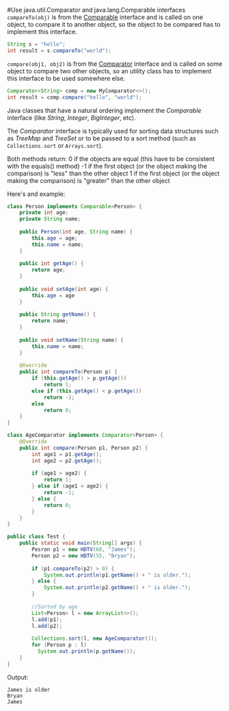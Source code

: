 #Use java.util.Comparator and java.lang.Comparable interfaces
`compareTo(obj)` is from the [Comparable](http://docs.oracle.com/javase/8/docs/api/java/lang/Comparable.html) interface and is called on one object, to compare it to another object, so the object to be compared has to implement this interface.
````java
String s = "hello";
int result = s.compareTo("world");
````
`compare(obj1, obj2)` is from the [Comparator](http://docs.oracle.com/javase/8/docs/api/java/util/Comparator.html) interface and is called on some object to compare two other objects, so an utility class has to implement this interface to be used somewhere else.
````java
Comparator<String> comp = new MyComparator<>();
int result = comp.compare("hello", "world");
````

Java classes that have a natural ordering implement the *Comparable* interface (like *String*, *Integer*, *BigInteger*, etc).

The *Comparator* interface is typically used for sorting data structures such as *TreeMap* and *TreeSet* or to be passed to a sort method (such as `Collections.sort` or `Arrays.sort`).

Both methods return:
0 if the objects are equal (this have to be consistent with the equals() method)
-1 if the first object (or the object making the comparison) is "less" than the other object
1 if the first object (or the object making the comparison) is "greater" than the other object

Here's and example:
````java
class Person implements Comparable<Person> {
	private int age;
	private String name;
 
	public Person(int age, String name) {
		this.age = age;
		this.name = name;
	}
 
	public int getAge() {
		return age;
	}
 
	public void setAge(int age) {
		this.age = age
	}
 
	public String getName() {
		return name;
	}
 
	public void setName(String name) {
		this.name = name;
	}
 
	@Override
	public int compareTo(Person p) {
		if (this.getAge() > p.getAge())
			return 1;
		else if (this.getAge() < p.getAge())
			return -1;
		else
			return 0;
	}
}

class AgeComparator implements Comparator<Person> {
	@Override
	public int compare(Person p1, Person p2) {
		int age1 = p1.getAge();
		int age2 = p2.getAge();
 
		if (age1 > age2) {
			return 1;
		} else if (age1 < age2) {
			return -1;
		} else {
			return 0;
		}
	}
}

public class Test {
	public static void main(String[] args) {
		Pesron p1 = new HDTV(60, "James");
		Person p2 = new HDTV(55, "Bryan");
 
		if (p1.compareTo(p2) > 0) {
			System.out.println(p1.getName() + " is older.");
		} else {
			System.out.println(p2.getName() + " is older.");
		}
		
		//Sorted by age
		List<Person> l = new ArrayList<>();
		l.add(p1);
		l.add(p2);
 
		Collections.sort(l, new AgeComparator());
		for (Person p : l)
		  System.out.println(p.getName());
	}
}
````

Output:
````
James is older
Bryan
James
````
